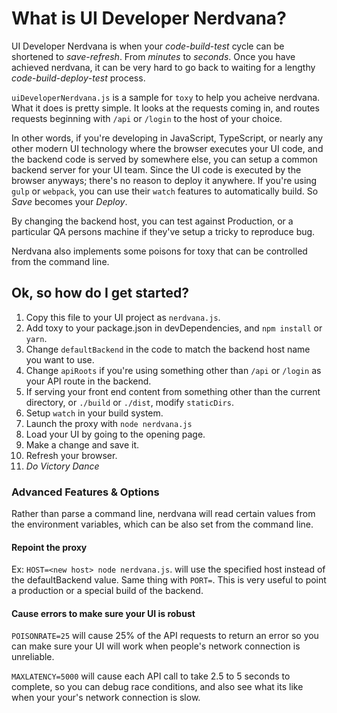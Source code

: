 # What is UI Developer Nerdvana?

UI Developer Nerdvana is when your *code*-*build*-*test* cycle can be shortened to
*save*-*refresh*. From *minutes* to *seconds*. Once you have achieved nerdvana, it can be
very hard to go back to waiting for a lengthy *code*-*build*-*deploy*-*test* process.

`uiDeveloperNerdvana.js` is a sample for `toxy` to help you acheive nerdvana. What it does
is pretty simple. It looks at the requests coming in, and routes requests beginning with `/api`
or `/login` to the host of your choice.

In other words, if you're developing in JavaScript, TypeScript, or nearly any other modern
UI technology where the browser executes your UI code, and the backend code is served by
somewhere else, you can setup a common backend server for your UI team. Since the UI code
is executed by the browser anyways; there's no reason to deploy it anywhere. If you're using
`gulp` or `webpack`, you can use their `watch` features to automatically build. So *Save* becomes
your *Deploy*.

By changing the backend host, you can test against Production, or a particular QA persons
machine if they've setup a tricky to reproduce bug.

Nerdvana also implements some poisons for toxy that can be controlled from the command line.

## Ok, so how do I get started?

1. Copy this file to your UI project as `nerdvana.js`.
2. Add toxy to your package.json in devDependencies, and `npm install` or `yarn`.
3. Change `defaultBackend` in the code to match the backend host name you want to use.
4. Change `apiRoots` if you're using something other than `/api` or `/login` as your
API route in the backend.
5. If serving your front end content from something other than the current directory, or
`./build` or `./dist`, modify `staticDirs`.
6. Setup `watch` in your build system.
11. Launch the proxy with `node nerdvana.js`
7. Load your UI by going to the opening page.
8. Make a change and save it.
9. Refresh your browser.
10. *Do Victory Dance*


### Advanced Features & Options

Rather than parse a command line, nerdvana will read certain values from the environment
variables, which can be also set from the command line.

#### Repoint the proxy


Ex: `HOST=<new host> node nerdvana.js`. will use the specified host instead of the
defaultBackend value. Same thing with `PORT=`. This is very useful to point a production or
a special build of the backend.

#### Cause errors to make sure your UI is robust

`POISONRATE=25` will cause 25% of the API requests to return an error so you can make sure
your UI will work when people's network connection is unreliable.

`MAXLATENCY=5000` will cause each API call to take 2.5 to 5 seconds to complete, so you can
debug race conditions, and also see what its like when your your's network connection is slow.
